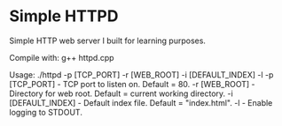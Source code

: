 # Simple HTTPD

Simple HTTP web server I built for learning purposes.

Compile with:
g++ httpd.cpp

Usage: ./httpd -p [TCP_PORT] -r [WEB_ROOT] -i [DEFAULT_INDEX] -l
 -p [TCP_PORT] - TCP port to listen on. Default = 80.
 -r [WEB_ROOT] - Directory for web root. Default = current working directory.
 -i [DEFAULT_INDEX] - Default index file. Default = "index.html".
 -l - Enable logging to STDOUT.


